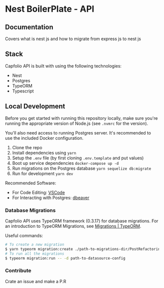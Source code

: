 # Nest  BoilerPlate - API


## Documentation 

Covers what is nest js and how to migrate from express js to nest js

## Stack

Capfolio API is built with using the following technologies:

- Nest
- Postgres
- TypeORM
- Typescript


## Local Development

Before you get started with running this repository locally, make sure you're running the appropriate version of Node.js (see `.nvmrc` for the version).

You'll also need access to running Postgres server. It's recommended to use the included Docker configuration.

1. Clone the repo
2. Install dependencies using `yarn`
3. Setup the `.env` file (by first cloning `.env.template` and put values)
4. Boot up service dependencies `docker-compose up -d`
5. Run migrations on the Postgres database `yarn sequelize db:migrate`
6. Run for development `yarn dev`

Recommended Software:

- For Code Editing: [VSCode](https://code.visualstudio.com/)
- For Interacting with Postgres: [dbeaver](https://dbeaver.io/download/)

### Database Migrations

Capfolio API uses TypeORM framework (0.3.17) for database migrations. For an introduction to
TypeORM Migrations, see [Migrations | TypeORM](https://typeorm.io/migrations).

Useful commands:

```sh
# To create a new migration
$ yarn typeorm migration:create ./path-to-migrations-dir/PostRefactoring
# To run all the migrations
$ typeorm migration:run -- -d path-to-datasource-config
```


### Contribute

Crate an issue and make a P.R